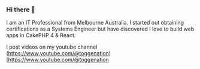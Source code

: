 ### Hi there 👋

I am an IT Professional from Melbourne Australia. I started out obtaining certifications as a Systems Engineer but have discovered I love to build web apps in CakePHP 4 & React.

I post videos on my youtube channel (https://www.youtube.com/@toggenation)[https://www.youtube.com/@toggenation


<!--
**toggenation/toggenation** is a ✨ _special_ ✨ repository because its `README.md` (this file) appears on your GitHub profile.

Here are some ideas to get you started:

- 🔭 I’m currently working on ...
- 🌱 I’m currently learning ...
- 👯 I’m looking to collaborate on ...
- 🤔 I’m looking for help with ...
- 💬 Ask me about ...
- 📫 How to reach me: ...
- 😄 Pronouns: ...
- ⚡ Fun fact: ...
-->
